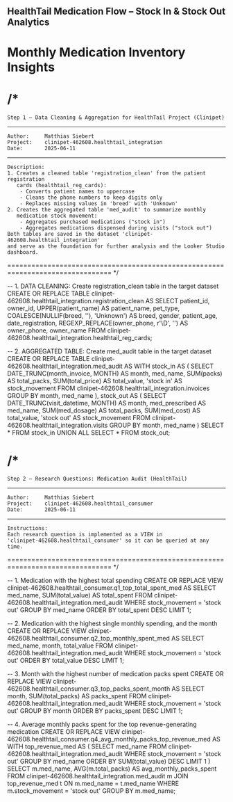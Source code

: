 ## HealthTail Medication Flow – Stock In & Stock Out Analytics
# Monthly Medication Inventory Insights
/*
================================================================================
    Step 1 – Data Cleaning & Aggregation for HealthTail Project (Clinipet)
--------------------------------------------------------------------------------
    Author:     Matthias Siebert
    Project:    clinipet-462608.healthtail_integration
    Date:       2025-06-11
--------------------------------------------------------------------------------
    Description:
    1. Creates a cleaned table 'registration_clean' from the patient registration
       cards (healthtail_reg_cards):
        - Converts patient names to uppercase
        - Cleans the phone numbers to keep digits only
        - Replaces missing values in 'breed' with 'Unknown'
    2. Creates the aggregated table 'med_audit' to summarize monthly
       medication stock movement:
        - Aggregates purchased medications ("stock in")
        - Aggregates medications dispensed during visits ("stock out")
    Both tables are saved in the dataset 'clinipet-462608.healthtail_integration'
    and serve as the foundation for further analysis and the Looker Studio dashboard.
================================================================================
*/

-- 1. DATA CLEANING: Create registration_clean table in the target dataset
CREATE OR REPLACE TABLE clinipet-462608.healthtail_integration.registration_clean AS
SELECT
  patient_id,
  owner_id,
  UPPER(patient_name) AS patient_name,
  pet_type,
  COALESCE(NULLIF(breed, ''), 'Unknown') AS breed,
  gender,
  patient_age,
  date_registration,
  REGEXP_REPLACE(owner_phone, r'\D', '') AS owner_phone,
  owner_name
FROM clinipet-462608.healthtail_integration.healthtail_reg_cards;

-- 2. AGGREGATED TABLE: Create med_audit table in the target dataset
CREATE OR REPLACE TABLE clinipet-462608.healthtail_integration.med_audit AS
WITH stock_in AS (
  SELECT
    DATE_TRUNC(month_invoice, MONTH) AS month,
    med_name,
    SUM(packs) AS total_packs,
    SUM(total_price) AS total_value,
    'stock in' AS stock_movement
  FROM clinipet-462608.healthtail_integration.invoices
  GROUP BY month, med_name
),
stock_out AS (
  SELECT
    DATE_TRUNC(visit_datetime, MONTH) AS month,
    med_prescribed AS med_name,
    SUM(med_dosage) AS total_packs,
    SUM(med_cost) AS total_value,
    'stock out' AS stock_movement
  FROM clinipet-462608.healthtail_integration.visits
  GROUP BY month, med_name
)
SELECT * FROM stock_in
UNION ALL
SELECT * FROM stock_out;


/*
================================================================================
    Step 2 – Research Questions: Medication Audit (HealthTail)
--------------------------------------------------------------------------------
    Author:     Matthias Siebert
    Project:    clinipet-462608.healthtail_consumer
    Date:       2025-06-11
--------------------------------------------------------------------------------
    Instructions:
    Each research question is implemented as a VIEW in
    'clinipet-462608.healthtail_consumer' so it can be queried at any time.
================================================================================
*/

-- 1. Medication with the highest total spending
CREATE OR REPLACE VIEW clinipet-462608.healthtail_consumer.q1_top_total_spent_med AS
SELECT
    med_name,
    SUM(total_value) AS total_spent
FROM clinipet-462608.healthtail_integration.med_audit
WHERE stock_movement = 'stock out'
GROUP BY med_name
ORDER BY total_spent DESC
LIMIT 1;

-- 2. Medication with the highest single monthly spending, and the month
CREATE OR REPLACE VIEW clinipet-462608.healthtail_consumer.q2_top_monthly_spent_med AS
SELECT
    med_name,
    month,
    total_value
FROM clinipet-462608.healthtail_integration.med_audit
WHERE stock_movement = 'stock out'
ORDER BY total_value DESC
LIMIT 1;

-- 3. Month with the highest number of medication packs spent
CREATE OR REPLACE VIEW clinipet-462608.healthtail_consumer.q3_top_packs_spent_month AS
SELECT
    month,
    SUM(total_packs) AS packs_spent
FROM clinipet-462608.healthtail_integration.med_audit
WHERE stock_movement = 'stock out'
GROUP BY month
ORDER BY packs_spent DESC
LIMIT 1;

-- 4. Average monthly packs spent for the top revenue-generating medication
CREATE OR REPLACE VIEW clinipet-462608.healthtail_consumer.q4_avg_monthly_packs_top_revenue_med AS
WITH top_revenue_med AS (
  SELECT med_name
  FROM clinipet-462608.healthtail_integration.med_audit
  WHERE stock_movement = 'stock out'
  GROUP BY med_name
  ORDER BY SUM(total_value) DESC
  LIMIT 1
)
SELECT
    m.med_name,
    AVG(m.total_packs) AS avg_monthly_packs_spent
FROM clinipet-462608.healthtail_integration.med_audit m
JOIN top_revenue_med t
  ON m.med_name = t.med_name
WHERE m.stock_movement = 'stock out'
GROUP BY m.med_name;
